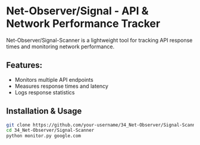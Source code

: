 # Net-Observer/Signal - API & Network Performance Tracker  

Net-Observer/Signal-Scanner is a lightweight tool for tracking API response times and monitoring network performance.

## Features:
- Monitors multiple API endpoints  
- Measures response times and latency  
- Logs response statistics  

## Installation & Usage  
```bash
git clone https://github.com/your-username/34_Net-Observer/Signal-Scanner.git  
cd 34_Net-Observer/Signal-Scanner  
python monitor.py google.com  
